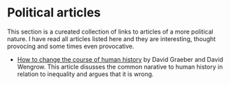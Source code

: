 # Political articles
This section is a cureated collection of links to articles of a more political nature. I have read all
articles listed here and they are interesting, thought provocing and some times even provocative.

* [How to change the course of human history](https://www.eurozine.com/change-course-human-history/)
  by David Graeber and David Wengrow. This article disusses the common narative to human history in relation to
  inequality and argues that it is wrong.

